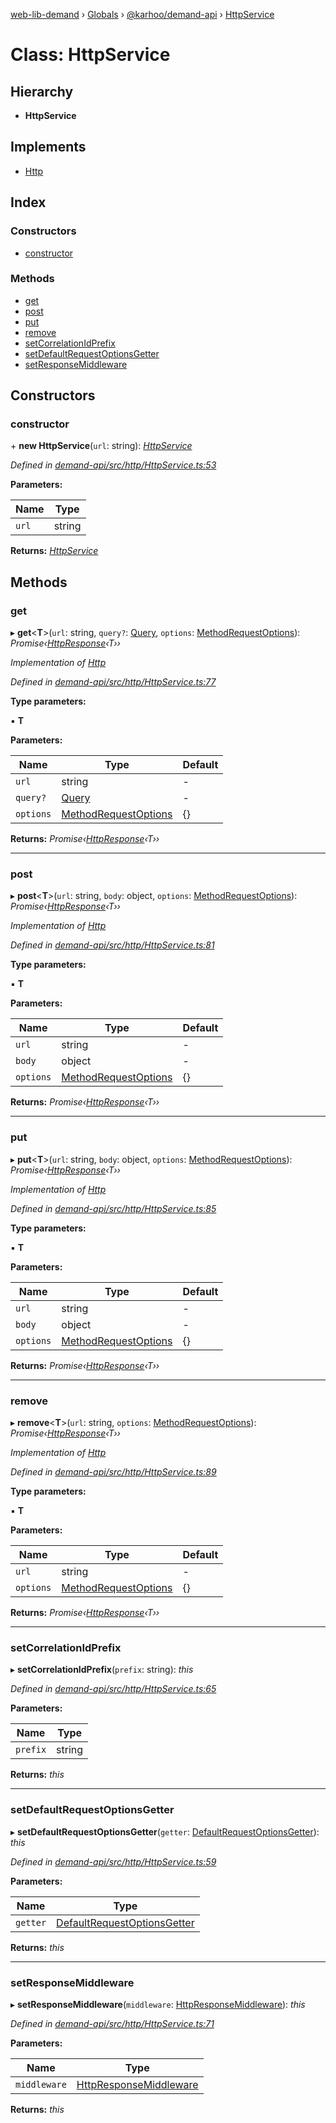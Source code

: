 [web-lib-demand](../README.md) › [Globals](../globals.md) › [@karhoo/demand-api](../modules/_karhoo_demand_api.md) › [HttpService](_karhoo_demand_api.httpservice.md)

# Class: HttpService

## Hierarchy

* **HttpService**

## Implements

* [Http](../interfaces/_karhoo_demand_api.http.md)

## Index

### Constructors

* [constructor](_karhoo_demand_api.httpservice.md#constructor)

### Methods

* [get](_karhoo_demand_api.httpservice.md#get)
* [post](_karhoo_demand_api.httpservice.md#post)
* [put](_karhoo_demand_api.httpservice.md#put)
* [remove](_karhoo_demand_api.httpservice.md#remove)
* [setCorrelationIdPrefix](_karhoo_demand_api.httpservice.md#setcorrelationidprefix)
* [setDefaultRequestOptionsGetter](_karhoo_demand_api.httpservice.md#setdefaultrequestoptionsgetter)
* [setResponseMiddleware](_karhoo_demand_api.httpservice.md#setresponsemiddleware)

## Constructors

###  constructor

\+ **new HttpService**(`url`: string): *[HttpService](_karhoo_demand_api.httpservice.md)*

*Defined in [demand-api/src/http/HttpService.ts:53](https://github.com/karhoo/web-lib-demand/blob/09183f8/packages/demand-api/src/http/HttpService.ts#L53)*

**Parameters:**

Name | Type |
------ | ------ |
`url` | string |

**Returns:** *[HttpService](_karhoo_demand_api.httpservice.md)*

## Methods

###  get

▸ **get**<**T**>(`url`: string, `query?`: [Query](../modules/_karhoo_demand_api.md#query), `options`: [MethodRequestOptions](../modules/_karhoo_demand_api.md#methodrequestoptions)): *Promise‹[HttpResponse](../modules/_karhoo_demand_api.md#httpresponse)‹T››*

*Implementation of [Http](../interfaces/_karhoo_demand_api.http.md)*

*Defined in [demand-api/src/http/HttpService.ts:77](https://github.com/karhoo/web-lib-demand/blob/09183f8/packages/demand-api/src/http/HttpService.ts#L77)*

**Type parameters:**

▪ **T**

**Parameters:**

Name | Type | Default |
------ | ------ | ------ |
`url` | string | - |
`query?` | [Query](../modules/_karhoo_demand_api.md#query) | - |
`options` | [MethodRequestOptions](../modules/_karhoo_demand_api.md#methodrequestoptions) | {} |

**Returns:** *Promise‹[HttpResponse](../modules/_karhoo_demand_api.md#httpresponse)‹T››*

___

###  post

▸ **post**<**T**>(`url`: string, `body`: object, `options`: [MethodRequestOptions](../modules/_karhoo_demand_api.md#methodrequestoptions)): *Promise‹[HttpResponse](../modules/_karhoo_demand_api.md#httpresponse)‹T››*

*Implementation of [Http](../interfaces/_karhoo_demand_api.http.md)*

*Defined in [demand-api/src/http/HttpService.ts:81](https://github.com/karhoo/web-lib-demand/blob/09183f8/packages/demand-api/src/http/HttpService.ts#L81)*

**Type parameters:**

▪ **T**

**Parameters:**

Name | Type | Default |
------ | ------ | ------ |
`url` | string | - |
`body` | object | - |
`options` | [MethodRequestOptions](../modules/_karhoo_demand_api.md#methodrequestoptions) | {} |

**Returns:** *Promise‹[HttpResponse](../modules/_karhoo_demand_api.md#httpresponse)‹T››*

___

###  put

▸ **put**<**T**>(`url`: string, `body`: object, `options`: [MethodRequestOptions](../modules/_karhoo_demand_api.md#methodrequestoptions)): *Promise‹[HttpResponse](../modules/_karhoo_demand_api.md#httpresponse)‹T››*

*Implementation of [Http](../interfaces/_karhoo_demand_api.http.md)*

*Defined in [demand-api/src/http/HttpService.ts:85](https://github.com/karhoo/web-lib-demand/blob/09183f8/packages/demand-api/src/http/HttpService.ts#L85)*

**Type parameters:**

▪ **T**

**Parameters:**

Name | Type | Default |
------ | ------ | ------ |
`url` | string | - |
`body` | object | - |
`options` | [MethodRequestOptions](../modules/_karhoo_demand_api.md#methodrequestoptions) | {} |

**Returns:** *Promise‹[HttpResponse](../modules/_karhoo_demand_api.md#httpresponse)‹T››*

___

###  remove

▸ **remove**<**T**>(`url`: string, `options`: [MethodRequestOptions](../modules/_karhoo_demand_api.md#methodrequestoptions)): *Promise‹[HttpResponse](../modules/_karhoo_demand_api.md#httpresponse)‹T››*

*Implementation of [Http](../interfaces/_karhoo_demand_api.http.md)*

*Defined in [demand-api/src/http/HttpService.ts:89](https://github.com/karhoo/web-lib-demand/blob/09183f8/packages/demand-api/src/http/HttpService.ts#L89)*

**Type parameters:**

▪ **T**

**Parameters:**

Name | Type | Default |
------ | ------ | ------ |
`url` | string | - |
`options` | [MethodRequestOptions](../modules/_karhoo_demand_api.md#methodrequestoptions) | {} |

**Returns:** *Promise‹[HttpResponse](../modules/_karhoo_demand_api.md#httpresponse)‹T››*

___

###  setCorrelationIdPrefix

▸ **setCorrelationIdPrefix**(`prefix`: string): *this*

*Defined in [demand-api/src/http/HttpService.ts:65](https://github.com/karhoo/web-lib-demand/blob/09183f8/packages/demand-api/src/http/HttpService.ts#L65)*

**Parameters:**

Name | Type |
------ | ------ |
`prefix` | string |

**Returns:** *this*

___

###  setDefaultRequestOptionsGetter

▸ **setDefaultRequestOptionsGetter**(`getter`: [DefaultRequestOptionsGetter](../modules/_karhoo_demand_api.md#defaultrequestoptionsgetter)): *this*

*Defined in [demand-api/src/http/HttpService.ts:59](https://github.com/karhoo/web-lib-demand/blob/09183f8/packages/demand-api/src/http/HttpService.ts#L59)*

**Parameters:**

Name | Type |
------ | ------ |
`getter` | [DefaultRequestOptionsGetter](../modules/_karhoo_demand_api.md#defaultrequestoptionsgetter) |

**Returns:** *this*

___

###  setResponseMiddleware

▸ **setResponseMiddleware**(`middleware`: [HttpResponseMiddleware](../modules/_karhoo_demand_api.md#httpresponsemiddleware)): *this*

*Defined in [demand-api/src/http/HttpService.ts:71](https://github.com/karhoo/web-lib-demand/blob/09183f8/packages/demand-api/src/http/HttpService.ts#L71)*

**Parameters:**

Name | Type |
------ | ------ |
`middleware` | [HttpResponseMiddleware](../modules/_karhoo_demand_api.md#httpresponsemiddleware) |

**Returns:** *this*
